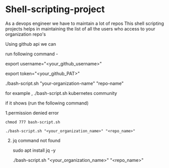 # Shell-scripting-project

As a devops engineer we have to maintain a lot of repos 
This shell scripting projects helps in maintaining the list of all the users who access to your organization repo's

Using github api we can 

run following command -

export username="<your_github_username>"

export token="<your_github_PAT>"

./bash-script.sh "your-organization-name" "repo-name"


for example ,       ./bash-script.sh kubernetes community



if it shows  (run the following command)
 
1.permission denied error 

    chmod 777 bash-script.sh

    ./bash-script.sh "<your_organization_name>" "<repo_name>"

2. jq command not found

    sudo apt install jq -y

    ./bash-script.sh "<your_organization_name>" "<repo_name>"
